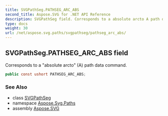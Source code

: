 ```yaml
---
title: SVGPathSeg.PATHSEG_ARC_ABS
second_title: Aspose.SVG for .NET API Reference
description: SVGPathSeg field. Corresponds to a absolute arcto A path data command
type: docs
weight: 30
url: /net/aspose.svg.paths/svgpathseg/pathseg_arc_abs/
---
```

## SVGPathSeg.PATHSEG_ARC_ABS field

Corresponds to a "absolute arcto" (A) path data command.

```csharp
public const ushort PATHSEG_ARC_ABS;
```

### See Also

* class [SVGPathSeg](../)
* namespace [Aspose.Svg.Paths](../../../aspose.svg.paths/)
* assembly [Aspose.SVG](../../../)
